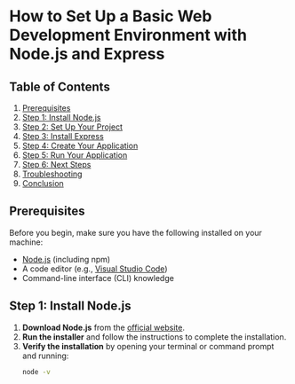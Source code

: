 # How to Set Up a Basic Web Development Environment with Node.js and Express

## Table of Contents

1. [Prerequisites](#prerequisites)
2. [Step 1: Install Node.js](#step-1-install-nodejs)
3. [Step 2: Set Up Your Project](#step-2-set-up-your-project)
4. [Step 3: Install Express](#step-3-install-express)
5. [Step 4: Create Your Application](#step-4-create-your-application)
6. [Step 5: Run Your Application](#step-5-run-your-application)
7. [Step 6: Next Steps](#step-6-next-steps)
8. [Troubleshooting](#troubleshooting)
9. [Conclusion](#conclusion)

## Prerequisites

Before you begin, make sure you have the following installed on your machine:

- [Node.js](https://nodejs.org/) (including npm)
- A code editor (e.g., [Visual Studio Code](https://code.visualstudio.com/))
- Command-line interface (CLI) knowledge

## Step 1: Install Node.js

1. **Download Node.js** from the [official website](https://nodejs.org/).
2. **Run the installer** and follow the instructions to complete the installation.
3. **Verify the installation** by opening your terminal or command prompt and running:
   ```bash
   node -v